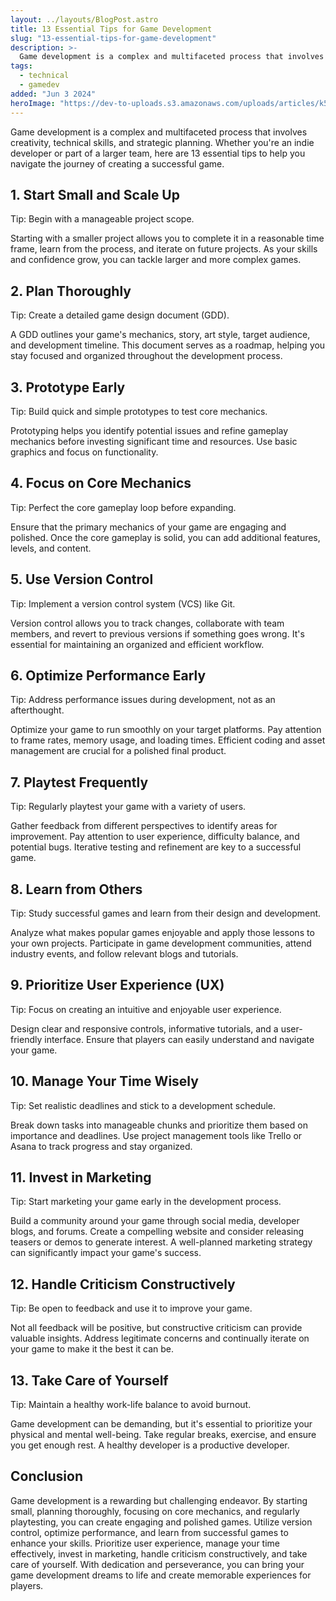 ```yaml
---
layout: ../layouts/BlogPost.astro
title: 13 Essential Tips for Game Development
slug: "13-essential-tips-for-game-development"
description: >-
  Game development is a complex and multifaceted process that involves creativity, technical skills, and strategic planning. Whether you're an indie developer or part of a larger team, here are 13 essential tips to help you navigate the journey of creating a successful game.
tags:
  - technical
  - gamedev
added: "Jun 3 2024"
heroImage: "https://dev-to-uploads.s3.amazonaws.com/uploads/articles/k5zk31o8hzo7vs3mmcx2.png"
---
```


Game development is a complex and multifaceted process that involves creativity, technical skills, and strategic planning. Whether you're an indie developer or part of a larger team, here are 13 essential tips to help you navigate the journey of creating a successful game.

## 1. Start Small and Scale Up

Tip: Begin with a manageable project scope.

Starting with a smaller project allows you to complete it in a reasonable time frame, learn from the process, and iterate on future projects. As your skills and confidence grow, you can tackle larger and more complex games.

## 2. Plan Thoroughly

Tip: Create a detailed game design document (GDD).

A GDD outlines your game's mechanics, story, art style, target audience, and development timeline. This document serves as a roadmap, helping you stay focused and organized throughout the development process.

## 3. Prototype Early

Tip: Build quick and simple prototypes to test core mechanics.

Prototyping helps you identify potential issues and refine gameplay mechanics before investing significant time and resources. Use basic graphics and focus on functionality.

## 4. Focus on Core Mechanics

Tip: Perfect the core gameplay loop before expanding.

Ensure that the primary mechanics of your game are engaging and polished. Once the core gameplay is solid, you can add additional features, levels, and content.

## 5. Use Version Control

Tip: Implement a version control system (VCS) like Git.

Version control allows you to track changes, collaborate with team members, and revert to previous versions if something goes wrong. It's essential for maintaining an organized and efficient workflow.

## 6. Optimize Performance Early

Tip: Address performance issues during development, not as an afterthought.

Optimize your game to run smoothly on your target platforms. Pay attention to frame rates, memory usage, and loading times. Efficient coding and asset management are crucial for a polished final product.

## 7. Playtest Frequently

Tip: Regularly playtest your game with a variety of users.

Gather feedback from different perspectives to identify areas for improvement. Pay attention to user experience, difficulty balance, and potential bugs. Iterative testing and refinement are key to a successful game.

## 8. Learn from Others

Tip: Study successful games and learn from their design and development.

Analyze what makes popular games enjoyable and apply those lessons to your own projects. Participate in game development communities, attend industry events, and follow relevant blogs and tutorials.

## 9. Prioritize User Experience (UX)

Tip: Focus on creating an intuitive and enjoyable user experience.

Design clear and responsive controls, informative tutorials, and a user-friendly interface. Ensure that players can easily understand and navigate your game.

## 10. Manage Your Time Wisely

Tip: Set realistic deadlines and stick to a development schedule.

Break down tasks into manageable chunks and prioritize them based on importance and deadlines. Use project management tools like Trello or Asana to track progress and stay organized.

## 11. Invest in Marketing

Tip: Start marketing your game early in the development process.

Build a community around your game through social media, developer blogs, and forums. Create a compelling website and consider releasing teasers or demos to generate interest. A well-planned marketing strategy can significantly impact your game's success.

## 12. Handle Criticism Constructively

Tip: Be open to feedback and use it to improve your game.

Not all feedback will be positive, but constructive criticism can provide valuable insights. Address legitimate concerns and continually iterate on your game to make it the best it can be.

## 13. Take Care of Yourself

Tip: Maintain a healthy work-life balance to avoid burnout.

Game development can be demanding, but it's essential to prioritize your physical and mental well-being. Take regular breaks, exercise, and ensure you get enough rest. A healthy developer is a productive developer.

## Conclusion

Game development is a rewarding but challenging endeavor. By starting small, planning thoroughly, focusing on core mechanics, and regularly playtesting, you can create engaging and polished games. Utilize version control, optimize performance, and learn from successful games to enhance your skills. Prioritize user experience, manage your time effectively, invest in marketing, handle criticism constructively, and take care of yourself. With dedication and perseverance, you can bring your game development dreams to life and create memorable experiences for players.
